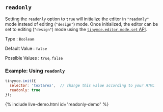 ## `readonly`

Setting the `readonly` option to `true` will initialize the editor in `"readonly"` mode instead of editing (`"design"`) mode. Once initialized, the editor can be set to editing (`"design"`) mode using the [`tinymce.editor.mode.set` API]({{site.baseurl}}/apis/tinymce/tinymce.editormode/#set).

Type
: `Boolean`

Default Value
: `false`

Possible Values
: `true`, `false`

### Example: Using `readonly`

```js
tinymce.init({
  selector: 'textarea',  // change this value according to your HTML
  readonly: true
});
```

{% include live-demo.html id="readonly-demo" %}